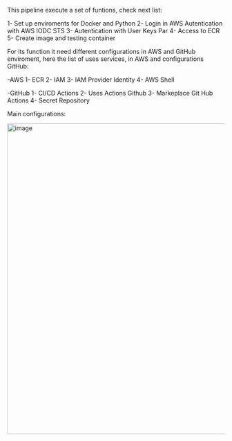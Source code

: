 This pipeline execute a set of funtions, check next list:

  1- Set up enviroments for Docker and Python
  2- Login in AWS Autentication with  AWS IODC STS 
  3- Autentication with User Keys Par
  4- Access to ECR 
  5- Create image and testing container

For its function it need different configurations in AWS and GitHub enviroment, here the list of uses services, in AWS and configurations GitHub:

  -AWS
    1- ECR
    2- IAM
    3- IAM Provider Identity
    4- AWS Shell

  -GitHub
    1- CI/CD Actions
    2- Uses Actions Github
    3- Markeplace Git Hub Actions
    4- Secret Repository

Main configurations:


<img width="1332" height="718" alt="image" src="https://github.com/user-attachments/assets/7feed7c8-2713-4337-9ab1-d09cef6eff8a" />
